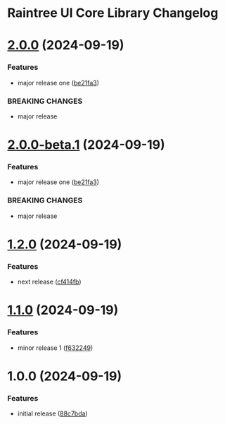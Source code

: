 # Raintree UI Core Library Changelog

# [2.0.0](https://github.com/sidathasiri/semantic-release-poc/compare/v1.2.0...v2.0.0) (2024-09-19)


### Features

* major release one ([be21fa3](https://github.com/sidathasiri/semantic-release-poc/commit/be21fa37c8cd6f4368d8a5719f7e2a55702fc028))


### BREAKING CHANGES

* major release

# [2.0.0-beta.1](https://github.com/sidathasiri/semantic-release-poc/compare/v1.2.0...v2.0.0-beta.1) (2024-09-19)


### Features

* major release one ([be21fa3](https://github.com/sidathasiri/semantic-release-poc/commit/be21fa37c8cd6f4368d8a5719f7e2a55702fc028))


### BREAKING CHANGES

* major release

# [1.2.0](https://github.com/sidathasiri/semantic-release-poc/compare/v1.1.0...v1.2.0) (2024-09-19)


### Features

* next release ([cf414fb](https://github.com/sidathasiri/semantic-release-poc/commit/cf414fba0c196ea508bb9d54d416d5218e698e63))

# [1.1.0](https://github.com/sidathasiri/semantic-release-poc/compare/v1.0.0...v1.1.0) (2024-09-19)


### Features

* minor release 1 ([f632249](https://github.com/sidathasiri/semantic-release-poc/commit/f63224944245a5f7ce3268dd876c72bfeeb0a05f))

# 1.0.0 (2024-09-19)


### Features

* initial release ([88c7bda](https://github.com/sidathasiri/semantic-release-poc/commit/88c7bda1a2bbee9450bd362ca23bd324bbdf748a))
